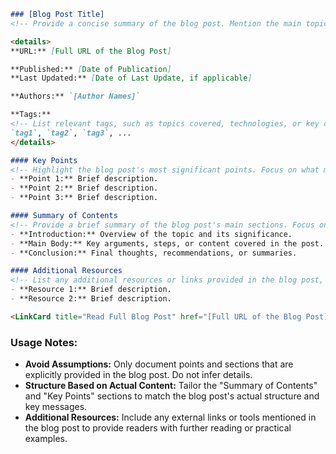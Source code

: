 ```markdown
### [Blog Post Title]
<!-- Provide a concise summary of the blog post. Mention the main topic, purpose, and why it is useful. -->

<details>
**URL:** [Full URL of the Blog Post]

**Published:** [Date of Publication]  
**Last Updated:** [Date of Last Update, if applicable]

**Authors:** `[Author Names]`

**Tags:**  
<!-- List relevant tags, such as topics covered, technologies, or key concepts. -->
`tag1`, `tag2`, `tag3`, ...
</details>

#### Key Points
<!-- Highlight the blog post's most significant points. Focus on what makes this post informative or unique. Avoid assumptions; only include points explicitly mentioned in the post. -->
- **Point 1:** Brief description.
- **Point 2:** Brief description.
- **Point 3:** Brief description.

#### Summary of Contents
<!-- Provide a brief summary of the blog post's main sections. Focus on the structure provided by the author. Adjust according to the blog post's organization. -->
- **Introduction:** Overview of the topic and its significance.
- **Main Body:** Key arguments, steps, or content covered in the post.
- **Conclusion:** Final thoughts, recommendations, or summaries.

#### Additional Resources
<!-- List any additional resources or links provided in the blog post, such as related articles, tools, or documentation. -->
- **Resource 1:** Brief description.
- **Resource 2:** Brief description.

<LinkCard title="Read Full Blog Post" href="[Full URL of the Blog Post]" />
```

### Usage Notes:
- **Avoid Assumptions:** Only document points and sections that are explicitly provided in the blog post. Do not infer details.
- **Structure Based on Actual Content:** Tailor the "Summary of Contents" and "Key Points" sections to match the blog post's actual structure and key messages.
- **Additional Resources:** Include any external links or tools mentioned in the blog post to provide readers with further reading or practical examples.
